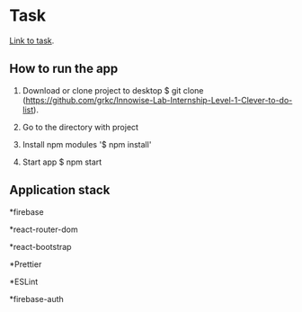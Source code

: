 # Task

[Link to task](https://docs.google.com/document/d/1heFuihWrsw14bCpUdr6fla9ysqE6IrsobSMKAOpBiKA/edit).

## How to run the app

1. Download or clone project to desktop
$ git clone (https://github.com/grkc/Innowise-Lab-Internship-Level-1-Clever-to-do-list).

2. Go to the directory with project

3. Install npm modules
'$ npm install'

4. Start app
$ npm start

## Application stack

*firebase

*react-router-dom

*react-bootstrap

*Prettier

*ESLint

*firebase-auth